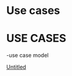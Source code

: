 # Use cases

# USE CASES

-use case model

[Untitled](https://www.notion.so/79808553268d49849a49128fb8bd8805)